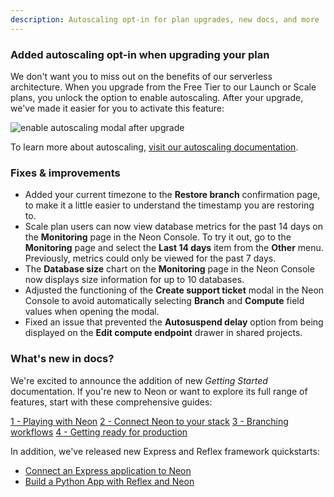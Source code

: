 ```yaml
---
description: Autoscaling opt-in for plan upgrades, new docs, and more
---
```


### Added autoscaling opt-in when upgrading your plan

We don't want you to miss out on the benefits of our serverless architecture. When you upgrade from the Free Tier to our Launch or Scale plans, you unlock the option to enable autoscaling. After your upgrade, we've made it easier for you to activate this feature:

![enable autoscaling modal after upgrade](/docs/relnotes/enable_autoscaling.png)

To learn more about autoscaling, [visit our autoscaling documentation](https://neon.tech/docs/introduction/autoscaling).

### Fixes & improvements

- Added your current timezone to the **Restore branch** confirmation page, to make it a little easier to understand the timestamp you are restoring to.
- Scale plan users can now view database metrics for the past 14 days on the **Monitoring** page in the Neon Console. To try it out, go to the **Monitoring** page and select the **Last 14 days** item from the **Other** menu. Previously, metrics could only be viewed for the past 7 days.
- The **Database size** chart on the **Monitoring** page in the Neon Console now displays size information for up to 10 databases.
- Adjusted the functioning of the **Create support ticket** modal in the Neon Console to avoid automatically selecting **Branch** and **Compute** field values when opening the modal.
- Fixed an issue that prevented the **Autosuspend delay** option from being displayed on the **Edit compute endpoint** drawer in shared projects.

### What's new in docs?

We're excited to announce the addition of new _Getting Started_ documentation. If you're new to Neon or want to explore its full range of features, start with these comprehensive guides:

[1 - Playing with Neon](/docs/get-started-with-neon/signing-up)
[2 - Connect Neon to your stack](/docs/get-started-with-neon/connect-neon)
[3 - Branching workflows](/docs/get-started-with-neon/workflow-primer)
[4 - Getting ready for production](/docs/get-started-with-neon/production-checklist)

In addition, we've released new Express and Reflex framework quickstarts:

- [Connect an Express application to Neon](/docs/guides/express)
- [Build a Python App with Reflex and Neon](/docs/guides/reflex)
